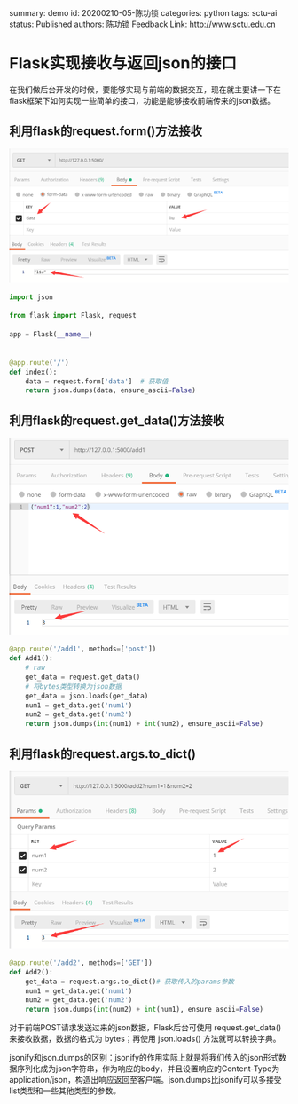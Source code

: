 summary: demo
id: 20200210-05-陈功锁
categories: python
tags: sctu-ai
status: Published 
authors: 陈功锁
Feedback Link: http://www.sctu.edu.cn

# Flask实现接收与返回json的接口

在我们做后台开发的时候，要能够实现与前端的数据交互，现在就主要讲一下在flask框架下如何实现一些简单的接口，功能是能够接收前端传来的json数据。

## 利用flask的request.form()方法接收

![](assets/20200210-05-陈功锁-1.png)

```python
import json

from flask import Flask, request

app = Flask(__name__)


@app.route('/')
def index():
    data = request.form['data']  # 获取值
    return json.dumps(data, ensure_ascii=False)

```



## 利用flask的request.get_data()方法接收

![](assets/20200210-05-陈功锁-2.png)

```python
@app.route('/add1', methods=['post'])
def Add1():
    # raw
    get_data = request.get_data()
    # 将bytes类型转换为json数据
    get_data = json.loads(get_data)
    num1 = get_data.get('num1')
    num2 = get_data.get('num2')
    return json.dumps(int(num1) + int(num2), ensure_ascii=False)
```

## 利用flask的request.args.to_dict()

![](assets/20200210-05-陈功锁-3.png)
```python
@app.route('/add2', methods=['GET'])
def Add2():
    get_data = request.args.to_dict()# 获取传入的params参数
    num1 = get_data.get('num1')
    num2 = get_data.get('num2')
    return json.dumps(int(num2) + int(num1), ensure_ascii=False)

```

对于前端POST请求发送过来的json数据，Flask后台可使用 request.get_data() 来接收数据，数据的格式为 bytes；再使用 json.loads() 方法就可以转换字典。

jsonify和json.dumps的区别：jsonify的作用实际上就是将我们传入的json形式数据序列化成为json字符串，作为响应的body，并且设置响应的Content-Type为application/json，构造出响应返回至客户端。json.dumps比jsonify可以多接受list类型和一些其他类型的参数。